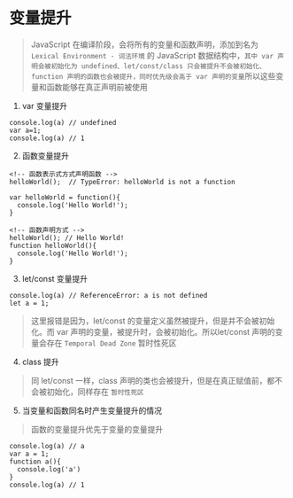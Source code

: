 # 变量提升

> JavaScript 在编译阶段，会将所有的变量和函数声明，添加到名为 `Lexical Environment - 词法环境` 的 JavaScript 数据结构中，`其中 var 声明会被初始化为 undefined、let/const/class 只会被提升不会被初始化、function 声明的函数也会被提升，同时优先级会高于 var 声明的变量`所以这些变量和函数能够在真正声明前被使用

1. var 变量提升

```
console.log(a) // undefined
var a=1;
console.log(a) // 1
```

2. 函数变量提升

```
<!-- 函数表示式方式声明函数 -->
helloWorld();  // TypeError: helloWorld is not a function

var helloWorld = function(){
  console.log('Hello World!');
}

```

```
<!-- 函数声明方式 -->
helloWorld(); // Hello World!
function helloWorld(){
  console.log('Hello World!');
}
```

3. let/const 变量提升

```
console.log(a) // ReferenceError: a is not defined
let a = 1;
```

> 这里报错是因为，let/const 的变量定义虽然被提升，但是并不会被初始化。而 var 声明的变量，被提升时，会被初始化。所以let/const 声明的变量会存在 `Temporal Dead Zone` 暂时性死区

4. class 提升

> 同 let/const 一样，class 声明的类也会被提升，但是在真正赋值前，都不会被初始化，同样存在 `暂时性死区`

5. 当变量和函数同名时产生变量提升的情况

> 函数的变量提升优先于变量的变量提升

```
console.log(a) // a
var a = 1;
function a(){
  console.log('a')
}
console.log(a) // 1
```